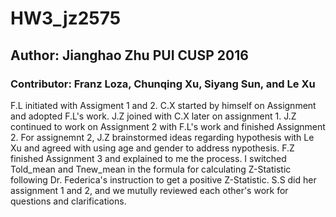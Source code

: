 # HW3_jz2575
## Author: Jianghao Zhu PUI CUSP 2016
### Contributor: Franz Loza, Chunqing Xu, Siyang Sun, and Le Xu

F.L initiated with Assigment 1 and 2.
C.X started by himself on Assignment and adopted F.L's work.
J.Z joined with C.X later on assignment 1.
J.Z continued to work on Assignment 2 with F.L's work and finished Assignment 2.
For assignemnt 2, J.Z brainstormed ideas regarding hypothesis with Le Xu and agreed 
with using age and gender to address nypothesis.
F.Z finished Assignment 3 and explained to me the process.
I switched Told_mean and Tnew_mean in the formula for calculating Z-Statistic following Dr. Federica's instruction to get a positive Z-Statistic.
S.S did her assignment 1 and 2, and we mutully reviewed each other's work for questions and clarifications.